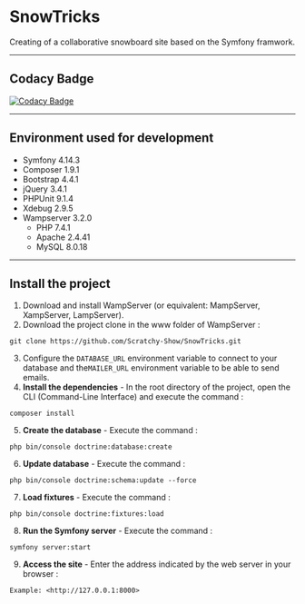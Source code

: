 # SnowTricks

Creating of a collaborative snowboard site based on the Symfony framwork.

------------------------------------------------------------------------------------------------------------------------------------------

## Codacy Badge
[![Codacy Badge](https://api.codacy.com/project/badge/Grade/67bb4f306de2474e8f4e34cafb0fa46b)](https://www.codacy.com/manual/Scratchy-Show/SnowTricks?utm_source=github.com&amp;utm_medium=referral&amp;utm_content=Scratchy-Show/SnowTricks&amp;utm_campaign=Badge_Grade)

------------------------------------------------------------------------------------------------------------------------------------------
## Environment used for development
* Symfony 4.14.3
* Composer 1.9.1
* Bootstrap 4.4.1
* jQuery 3.4.1
* PHPUnit 9.1.4
* Xdebug 2.9.5
* Wampserver 3.2.0
     * PHP 7.4.1
     * Apache 2.4.41
     * MySQL 8.0.18
    
------------------------------------------------------------------------------------------------------------------------------------------

## Install the project
1. Download and install WampServer (or equivalent: MampServer, XampServer, LampServer).
2. Download the project clone in the www folder of WampServer :
```
git clone https://github.com/Scratchy-Show/SnowTricks.git
```

3. Configure the `DATABASE_URL` environment variable to connect to your database and the`MAILER_URL` environment variable to be able to send emails.
4. **Install the dependencies** - In the root directory of the project, open the CLI (Command-Line Interface) and execute the command :
```
composer install
```

5. **Create the database** - Execute the command :
```
php bin/console doctrine:database:create
```

6. **Update database** - Execute the command :
```
php bin/console doctrine:schema:update --force
```

7. **Load fixtures** - Execute the command :
```
php bin/console doctrine:fixtures:load
```

8. **Run the Symfony server** - Execute the command :
```
symfony server:start
```

9. **Access the site** - Enter the address indicated by the web server in your browser :
```
Example: <http://127.0.0.1:8000>
```
